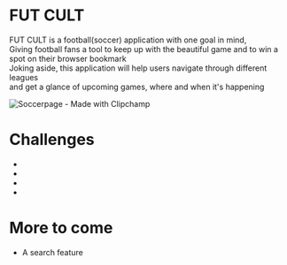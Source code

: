 

 <h1>FUT CULT</h1>
 <p>FUT CULT is a football(soccer) application with one goal in mind, <br>
 Giving football fans a tool to keep up with the beautiful game and to win a spot on their browser bookmark<br>
 Joking aside, this application will help users navigate through different leagues <br>and get a glance of upcoming games, where and when it's happening </p>

![Soccerpage - Made with Clipchamp](https://github.com/Mansurmohamed/Soccer-app/assets/77082103/c8e7e32a-5deb-45dc-99fe-bc9ab872e83d)

<h1>Challenges</h1>
<ul>
 <li></li>
  <li></li>
  <li></li>
  <li></li>
</ul>

<h1>More to come</h1>
<ul>
 <li>A search feature</li>
</ul>

